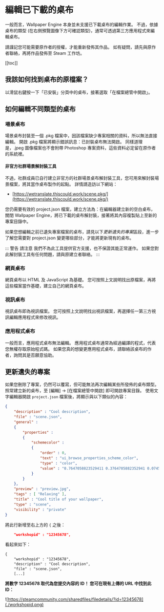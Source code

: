 # 編輯已下載的桌布

一般而言，Wallpaper Engine 本身並未支援已下載桌布的編輯作業。 不過，依據桌布的類型 (在右側預覽圖像下方可確認類型)，通常可透過第三方應用程式來編輯桌布。

請謹記您可能需要原作者的授權，才能重新發佈其作品。 如有疑問，請先與原作者聯絡，再將作品發佈至 Steam 工作坊。

[[toc]]

## 我該如何找到桌布的原檔案？

以滑鼠右鍵按一下「已安裝」分頁中的桌布，接著選取「在檔案總管中開啟」。

## 如何編輯不同類型的桌布

### 場景桌布

場景桌布封裝至一個 .pkg 檔案中，因該檔案缺少專案相關的資料，所以無法直接編輯。 開啟 .pkg 檔案將顯示錯誤訊息：已封裝桌布無法開啟。 同樣道理是，.jpeg 圖像檔案也不會附帶 Photoshop 專案資料，這些資料必定留在原作者的系統裡。

#### 非官方社群場景解封裝工具

不過，社群成員已自行建立非官方的社群場景桌布解封裝工具，您可用來解封裝場景檔案，將其當作桌布製作的起點。 詳情請造訪以下網站：

* [https://wetranslate.thiscould.work/scene.pkg/](https://wetranslate.thiscould.work/scene.pkg/)

您仍需要有效的 project.json 檔案，建立方法為：在編輯器建立新的空白桌布，關閉 Wallpaper Engine，將已下載的桌布解封裝，接著將其內容複製貼上至新的專案目錄中。

如果您想編輯之前已遺失專案檔案的桌布，請見以下*更新遺失的專案*區段，進一步了解您需要對 project.json 變更哪些部分，才能將更新現有的桌布。

::: 警告 請注意 我們不為此工具提供官方支援，也不保證其能正常運作。 如果您對此解封裝工具有任何問題，請與原建立者聯絡。 :::

### 網頁桌布

網頁桌布以 HTML 及 JavaScript 為基礎。 您可按照上文說明找出原檔案，再將這些檔案當作基礎，建立自己的網頁桌布。

### 視訊桌布

視訊桌布即為視訊檔案。 您可按照上文說明找出視訊檔案，再選擇任一第三方視訊編輯應用程式來修改視訊。

### 應用程式桌布

一般而言，應用程式桌布無法編輯。 應用程式桌布通常為經過編譯的程式，代表您無權存取原始程式碼。 如果您真的想變更應用程式桌布，請聯絡該桌布的作者，詢問其是否願意協助。

## 更新遺失的專案

如果您刪除了專案，仍然可以覆寫，但可能無法再次編輯某些所發佈的桌布類型。 照常建立新的桌布，至 [編輯] -> [在檔案總管中開啟] 即可開啟專案目錄。 使用文字編輯器開啟 `project.json` 檔案後，將顯示與以下類似的內容：

```json
{
    "description" : "Cool description",
    "file" : "scene.json",
    "general" : 
    {
        "properties" : 
        {
            "schemecolor" : 
            {
                "order" : 0,
                "text" : "ui_browse_properties_scheme_color",
                "type" : "color",
                "value" : "0.7647058823529411 0.3764705882352941 0.07450980392156863"
            }
        }
    },
    "preview" : "preview.jpg",
    "tags" : [ "Relaxing" ],
    "title" : "Cool title of your wallpaper",
    "type" : "scene",
    "visibility" : "private"
}
```

將此行新增至右上方的 `{` 之後：

```json
    "workshopid" : "12345678",
```
看起來如下：

```json{2}
{
    "workshopid" : "12345678",
    "description" : "Cool description",
    "file" : "scene.json",
    [...]
```

**將數字 12345678 取代為您提交內容的 ID！ 您可在現有上傳的 URL 中找到此 ID：**

![https://steamcommunity.com/sharedfiles/filedetails/?id=12345678](./workshopid.png)
